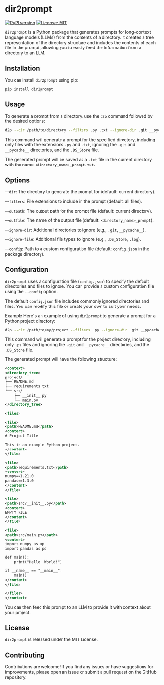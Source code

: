 # dir2prompt

[![PyPI version](https://badge.fury.io/py/dir2prompt.svg)](https://badge.fury.io/py/dir2prompt)
[![License: MIT](https://img.shields.io/badge/License-MIT-yellow.svg)](https://opensource.org/licenses/MIT)

`dir2prompt` is a Python package that generates prompts for long-context language models (LLMs) from the contents of a directory. It creates a tree representation of the directory structure and includes the contents of each file in the prompt, allowing you to easily feed the information from a directory to an LLM.

## Installation

You can install `dir2prompt` using pip:

```sh
pip install dir2prompt
```

## Usage

To generate a prompt from a directory, use the `d2p` command followed by the desired options:

```sh
d2p --dir /path/to/directory --filters .py .txt --ignore-dir .git __pycache__ --ignore-file .DS_Store
```

This command will generate a prompt for the specified directory, including only files with the extensions `.py` and `.txt`, ignoring the `.git` and `__pycache__` directories, and the `.DS_Store` file.

The generated prompt will be saved as a `.txt` file in the current directory with the name `<directory_name>_prompt.txt`.

## Options

--`dir`: The directory to generate the prompt for (default: current directory).

--`filters`: File extensions to include in the prompt (default: all files).

--`outpath`: The output path for the prompt file (default: current directory).

--`outfile`: The name of the output file (default: `<directory_name>_prompt`).

--`ignore-dir`: Additional directories to ignore (e.g., `.git`, `__pycache__`).

--`ignore-file`: Additional file types to ignore (e.g., `.DS_Store`, `.log`).

--`config`: Path to a custom configuration file (default: `config.json` in the package directory).


## Configuration

`dir2prompt` uses a configuration file (`config.json`) to specify the default directories and files to ignore. You can provide a custom configuration file using the `--config` option.

The default `config.json` file includes commonly ignored directories and files. You can modify this file or create your own to suit your needs.

Example
Here's an example of using `dir2prompt` to generate a prompt for a Python project directory:

```sh
d2p --dir /path/to/my/project --filters .py --ignore-dir .git __pycache__ --ignore-file .DS_Store
```

This command will generate a prompt for the project directory, including only `.py` files and ignoring the `.git` and `__pycache__` directories, and the `.DS_Store` file.

The generated prompt will have the following structure:

```xml
<context>
<directory_tree>
project/
├── README.md
├── requirements.txt
└── src/
    ├── __init__.py
    └── main.py
</directory_tree>

<files>

<file>
<path>README.md</path>
<content>
# Project Title

This is an example Python project.
</content>
</file>

<file>
<path>requirements.txt</path>
<content>
numpy==1.21.0
pandas==1.3.0
</content>
</file>

<file>
<path>src/__init__.py</path>
<content>
EMPTY FILE
</content>
</file>

<file>
<path>src/main.py</path>
<content>
import numpy as np
import pandas as pd

def main():
    print("Hello, World!")

if __name__ == "__main__":
    main()
</content>
</file>

</files>
</context>
```

You can then feed this prompt to an LLM to provide it with context about your project.

## License 

`dir2prompt` is released under the MIT License.

## Contributing

Contributions are welcome! If you find any issues or have suggestions for improvements, please open an issue or submit a pull request on the GitHub repository.


